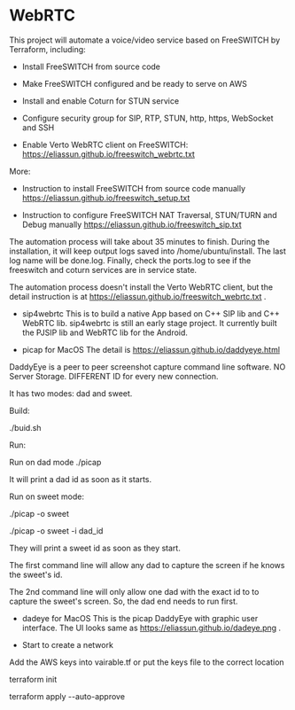 # WebRTC
This project will automate a voice/video service based on FreeSWITCH by Terraform, including:

* Install FreeSWITCH from source code

* Make FreeSWITCH configured and be ready to serve on AWS

* Install and enable Coturn for STUN service

* Configure security group for SIP, RTP, STUN, http, https, WebSocket and SSH

* Enable Verto WebRTC client on FreeSWITCH: https://eliassun.github.io/freeswitch_webrtc.txt 

More:

* Instruction to install FreeSWITCH from source code manually
https://eliassun.github.io/freeswitch_setup.txt

* Instruction to configure FreeSWITCH NAT Traversal, STUN/TURN and Debug manually
https://eliassun.github.io/freeswitch_sip.txt

The automation process will take about 35 minutes to finish. During the installation, it will keep output logs 
saved into /home/ubuntu/install. The last log name will be done.log. Finally, check the ports.log to see if the 
freeswitch and coturn services are in service state.

The automation process doesn't install the Verto WebRTC client, but the detail instruction is at https://eliassun.github.io/freeswitch_webrtc.txt .

* sip4webrtc
This is to build a native App based on C++ SIP lib and C++ WebRTC lib. sip4webrtc is still an early stage project.
It currently built the PJSIP lib and WebRTC lib for the Android.

* picap for MacOS
The detail is https://eliassun.github.io/daddyeye.html

DaddyEye is a peer to peer screenshot capture command line software. NO Server Storage. DIFFERENT ID for every new connection.

It has two modes: dad and sweet.

Build:

./buid.sh

Run:

Run on dad mode
./picap

It will print a dad id as soon as it starts.

Run on sweet mode:

./picap -o sweet

./picap -o sweet -i dad_id

They will print a sweet id as soon as they start.

The first command line will allow any dad to capture the screen if he knows the sweet's id.

The 2nd command line will only allow one dad with the exact id to to capture the sweet's screen. So, the dad end needs to run first.

* dadeye for MacOS
This is the picap DaddyEye with graphic user interface. The UI looks same as https://eliassun.github.io/dadeye.png .

* Start to create a network

Add the AWS keys into vairable.tf or put the keys file to the correct location

terraform init

terraform apply --auto-approve

